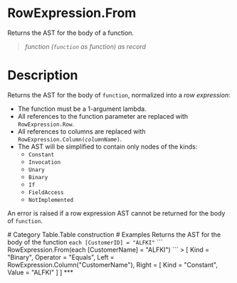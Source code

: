 ﻿# RowExpression.From
Returns the AST for the body of a function.
> _function (<code>function</code> as function) as record_
# Description 
<p>Returns the AST for the body of <code>function</code>, normalized into a <i>row expression</i>:
<ul>
  <li>The function must be a 1-argument lambda.</li>
  <li>All references to the function parameter are replaced with <code>RowExpression.Row</code>.</li>
  <li>All references to columns are replaced with <code>RowExpression.Column(<i>columnName</i>)</code>.</li>
  <li>The AST will be simplified to contain only nodes of the kinds:
    <ul>
      <li><code>Constant</code></li>
      <li><code>Invocation</code></li>
      <li><code>Unary</code></li>
      <li><code>Binary</code></li>
      <li><code>If</code></li>
      <li><code>FieldAccess</code></li>
      <li><code>NotImplemented</code></li>
    </ul>
  </li>
</ul>
</p>
</p>An error is raised if a row expression AST cannot be returned for the body of <code>function</code>.</p>
# Category 
Table.Table construction
# Examples 
Returns the AST for the body of the function <code>each [CustomerID] = "ALFKI"</code>
```
RowExpression.From(each [CustomerName] = "ALFKI")
```
> [
    Kind = "Binary",
    Operator = "Equals",
    Left = RowExpression.Column("CustomerName"),
    Right =
    [
        Kind = "Constant",
        Value = "ALFKI"
    ]
]
***
